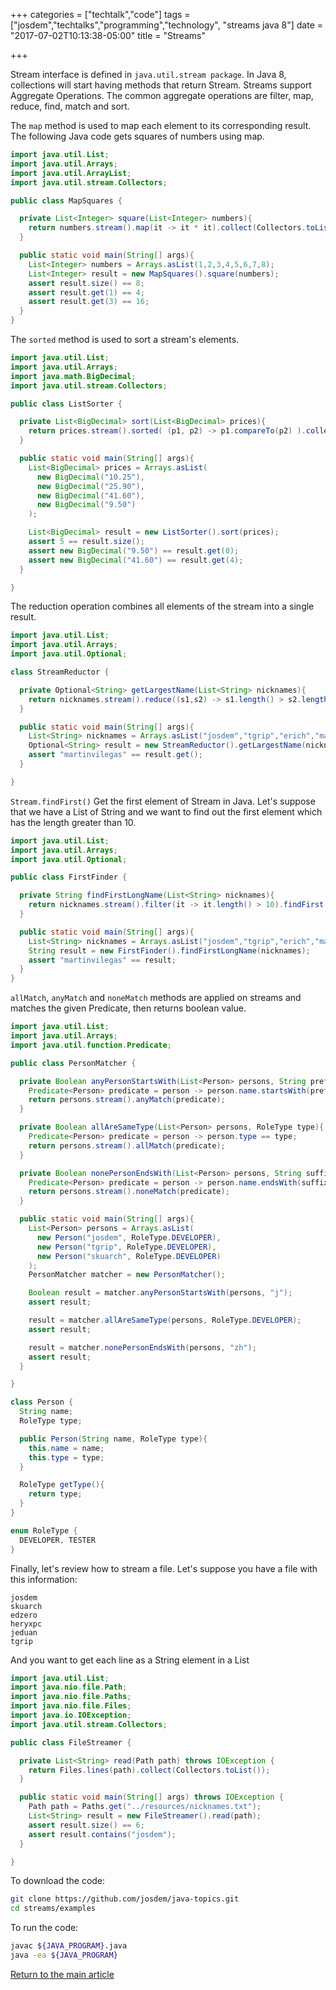 +++
categories = ["techtalk","code"]
tags = ["josdem","techtalks","programming","technology", "streams java 8"]
date = "2017-07-02T10:13:38-05:00"
title = "Streams"

+++

Stream interface is defined in `java.util.stream package`. In Java 8, collections will start having methods that return Stream. Streams support Aggregate Operations. The common aggregate operations are filter, map, reduce, find, match and sort.

The `map` method is used to map each element to its corresponding result. The following Java code gets squares of numbers using map.

```java
import java.util.List;
import java.util.Arrays;
import java.util.ArrayList;
import java.util.stream.Collectors;

public class MapSquares {

  private List<Integer> square(List<Integer> numbers){
    return numbers.stream().map(it -> it * it).collect(Collectors.toList());
  }

  public static void main(String[] args){
    List<Integer> numbers = Arrays.asList(1,2,3,4,5,6,7,8);
    List<Integer> result = new MapSquares().square(numbers);
    assert result.size() == 8;
    assert result.get(1) == 4;
    assert result.get(3) == 16;
  }
}
```

The `sorted` method is used to sort a stream's elements.

```java
import java.util.List;
import java.util.Arrays;
import java.math.BigDecimal;
import java.util.stream.Collectors;

public class ListSorter {

  private List<BigDecimal> sort(List<BigDecimal> prices){
    return prices.stream().sorted( (p1, p2) -> p1.compareTo(p2) ).collect(Collectors.toList());
  }

  public static void main(String[] args){
    List<BigDecimal> prices = Arrays.asList(
      new BigDecimal("10.25"),
      new BigDecimal("25.90"),
      new BigDecimal("41.60"),
      new BigDecimal("9.50")
    );

    List<BigDecimal> result = new ListSorter().sort(prices);
    assert 5 == result.size();
    assert new BigDecimal("9.50") == result.get(0);
    assert new BigDecimal("41.60") == result.get(4);
  }

}
```

The reduction operation combines all elements of the stream into a single result.

```java
import java.util.List;
import java.util.Arrays;
import java.util.Optional;

class StreamReductor {

  private Optional<String> getLargestName(List<String> nicknames){
    return nicknames.stream().reduce((s1,s2) -> s1.length() > s2.length() ? s1 : s2);
  }

  public static void main(String[] args){
    List<String> nicknames = Arrays.asList("josdem","tgrip","erich","martinvilegas","skuarch");
    Optional<String> result = new StreamReductor().getLargestName(nicknames);
    assert "martinvilegas" == result.get();
  }

}
```

`Stream.findFirst()` Get the first element of Stream in Java. Let's suppose that we have a List of String and we want to find out the first element which has the length greater than 10.

```java
import java.util.List;
import java.util.Arrays;
import java.util.Optional;

public class FirstFinder {

  private String findFirstLongName(List<String> nicknames){
    return nicknames.stream().filter(it -> it.length() > 10).findFirst().orElse("");
  }

  public static void main(String[] args){
    List<String> nicknames = Arrays.asList("josdem","tgrip","erich","martinvilegas","skuarch");
    String result = new FirstFinder().findFirstLongName(nicknames);
    assert "martinvilegas" == result;
  }
}
```

`allMatch`, `anyMatch` and `noneMatch` methods are applied on streams and matches the given Predicate, then returns boolean value.

```java
import java.util.List;
import java.util.Arrays;
import java.util.function.Predicate;

public class PersonMatcher {

  private Boolean anyPersonStartsWith(List<Person> persons, String prefix){
    Predicate<Person> predicate = person -> person.name.startsWith(prefix);
    return persons.stream().anyMatch(predicate);
  }

  private Boolean allAreSameType(List<Person> persons, RoleType type){
    Predicate<Person> predicate = person -> person.type == type;
    return persons.stream().allMatch(predicate);
  }

  private Boolean nonePersonEndsWith(List<Person> persons, String suffix){
    Predicate<Person> predicate = person -> person.name.endsWith(suffix);
    return persons.stream().noneMatch(predicate);
  }

  public static void main(String[] args){
    List<Person> persons = Arrays.asList(
      new Person("josdem", RoleType.DEVELOPER),
      new Person("tgrip", RoleType.DEVELOPER),
      new Person("skuarch", RoleType.DEVELOPER)
    );
    PersonMatcher matcher = new PersonMatcher();

    Boolean result = matcher.anyPersonStartsWith(persons, "j");
    assert result;

    result = matcher.allAreSameType(persons, RoleType.DEVELOPER);
    assert result;

    result = matcher.nonePersonEndsWith(persons, "zh");
    assert result;
  }

}

class Person {
  String name;
  RoleType type;

  public Person(String name, RoleType type){
    this.name = name;
    this.type = type;
  }

  RoleType getType(){
    return type;
  }
}

enum RoleType {
  DEVELOPER, TESTER
}
```

Finally, let's review how to stream a file. Let's suppose you have a file with this information:

```
josdem
skuarch
edzero
heryxpc
jeduan
tgrip
```

And you want to get each line as a String element in a List

```java
import java.util.List;
import java.nio.file.Path;
import java.nio.file.Paths;
import java.nio.file.Files;
import java.io.IOException;
import java.util.stream.Collectors;

public class FileStreamer {

  private List<String> read(Path path) throws IOException {
    return Files.lines(path).collect(Collectors.toList());
  }

  public static void main(String[] args) throws IOException {
    Path path = Paths.get("../resources/nicknames.txt");
    List<String> result = new FileStreamer().read(path);
    assert result.size() == 6;
    assert result.contains("josdem");
  }

}
```

To download the code:

```bash
git clone https://github.com/josdem/java-topics.git
cd streams/examples
```

To run the code:

```bash
javac ${JAVA_PROGRAM}.java
java -ea ${JAVA_PROGRAM}
```

[Return to the main article](/techtalk/java)

